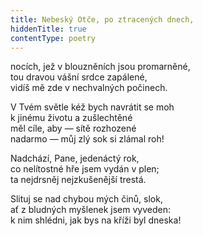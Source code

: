 ```yaml
---
title: Nebeský Otče, po ztracených dnech,
hiddenTitle: true
contentType: poetry
---
```


<section>

nocích, jež v blouzněních jsou promarněné,  
tou dravou vášní srdce zapálené,  
vidíš mě zde v nechvalných počinech.

</section>

<section>

V Tvém světle kéž bych navrátit se moh  
k jinému životu a zušlechtěné  
měl cíle, aby — sítě rozhozené  
nadarmo — můj zlý sok si zlámal roh!

</section>

<section>

Nadchází, Pane, jedenáctý rok,  
co nelítostné hře jsem vydán v plen;  
ta nejdrsněj nejzkušenější trestá.

</section>

<section>

Slituj se nad chybou mých činů, slok,  
ať z bludných myšlenek jsem vyveden:  
k nim shlédni, jak bys na kříži byl dneska!

</section>
